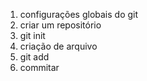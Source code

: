 1. configurações globais do git
2. criar um repositório
3. git init
4. criação de arquivo
5. git add <arquivo>
6. commitar
